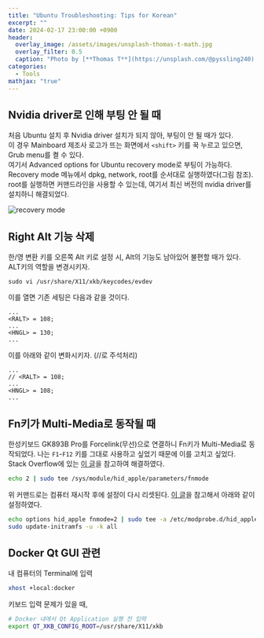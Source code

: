 ```yaml
---
title: "Ubuntu Troubleshooting: Tips for Korean"
excerpt: ""
date: 2024-02-17 23:00:00 +0900
header:
  overlay_image: /assets/images/unsplash-thomas-t-math.jpg
  overlay_filter: 0.5
  caption: "Photo by [**Thomas T**](https://unsplash.com/@pyssling240) on [**Unsplash**](https://unsplash.com/)"
categories:
  - Tools
mathjax: "true"
---
```


## Nvidia driver로 인해 부팅 안 될 때

처음 Ubuntu 설치 후 Nvidia driver 설치가 되지 않아, 부팅이 안 될 때가 있다.  
이 경우 Mainboard 제조사 로고가 뜨는 화면에서 `<shift>` 키를 꾹 누르고 있으면, Grub menu를 켤 수 있다.  
여기서 Advanced options for Ubuntu  recovery mode로 부팅이 가능하다.  
Recovery mode 메뉴에서 dpkg, network, root를 순서대로 실행하였다(그림 참조).  
root를 실행하면 커맨드라인을 사용할 수 있는데, 여기서 최신 버전의 nvidia driver를 설치하니 해결되었다.  

![recovery mode]({{site.baseurl}}/assets/images/ubuntu-recovery-menu.png)  

## Right Alt 기능 삭제

한/영 변환 키를 오른쪽 Alt 키로 설정 시, Alt의 기능도 남아있어 불편할 때가 있다.  
ALT키의 역할을 변경시키자.

`sudo vi /usr/share/X11/xkb/keycodes/evdev`

이를 열면 기존 세팅은 다음과 같을 것이다.

```text
...
<RALT> = 108;
...
<HNGL> = 130;
...
```

이를 아래와 같이 변화시키자. (//로 주석처리)

```text
...
// <RALT> = 108;
...
<HNGL> = 108;
...
```

## Fn키가 Multi-Media로 동작될 때

한성키보드 GK893B Pro를 Forcelink(무선)으로 연결하니 Fn키가 Multi-Media로 동작되었다. 
나는 `F1`-`F12` 키를 그대로 사용하고 싶었기 때문에 이를 고치고 싶었다. 
Stack Overflow에 있는 [이 글](https://askubuntu.com/questions/818413/how-can-i-toggle-the-fn-function-key)을 참고하여 해결하였다.  

```sh
echo 2 | sudo tee /sys/module/hid_apple/parameters/fnmode
```

위 커맨드로는 컴퓨터 재시작 후에 설정이 다시 리셋된다. 
[이 글](https://unix.stackexchange.com/questions/121395/on-an-apple-keyboard-under-linux-how-do-i-make-the-function-keys-work-without-t)을 참고해서 아래와 같이 설정하였다. 

```sh
echo options hid_apple fnmode=2 | sudo tee -a /etc/modprobe.d/hid_apple.conf
sudo update-initramfs -u -k all
```

## Docker Qt GUI 관련

내 컴퓨터의 Terminal에 입력

```sh
xhost +local:docker
```

키보드 입력 문제가 있을 때,

```sh
# Docker 내에서 Qt Application 실행 전 입력
export QT_XKB_CONFIG_ROOT=/usr/share/X11/xkb
```
